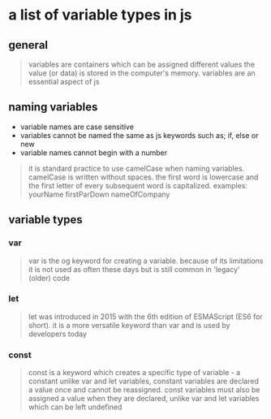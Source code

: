 # a list of variable types in js

## general

> variables are containers which can be assigned different values the value (or
> data) is stored in the computer's memory. variables are an essential aspect of
> js

## naming variables

- variable names are case sensitive
- variables cannot be named the same as js keywords such as; if, else or new
- variable names cannot begin with a number

> it is standard practice to use camelCase when naming variables. camelCase is
> written without spaces. the first word is lowercase and the first letter of
> every subsequent word is capitalized. examples: yourName firstParDown
> nameOfCompany

## variable types

### var

> var is the og keyword for creating a variable. because of its limitations it
> is not used as often these days but is still common in 'legacy' (older) code

### let

> let was introduced in 2015 with the 6th edition of ESMAScript (ES6 for short).
> it is a more versatile keyword than var and is used by developers today

### const

> const is a keyword which creates a specific type of variable - a constant
> unlike var and let variables, constant variables are declared a value once and
> cannot be reassigned. const variables must also be assigned a value when they
> are declared, unlike var and let variables which can be left undefined
